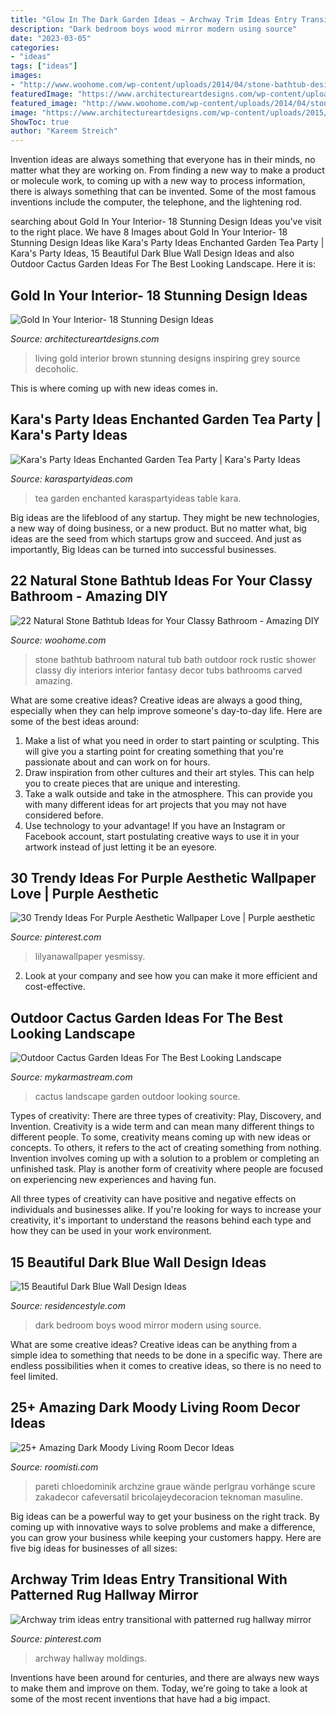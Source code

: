 ```yaml
---
title: "Glow In The Dark Garden Ideas ~ Archway Trim Ideas Entry Transitional With Patterned Rug Hallway Mirror"
description: "Dark bedroom boys wood mirror modern using source"
date: "2023-03-05"
categories:
- "ideas"
tags: ["ideas"]
images:
- "http://www.woohome.com/wp-content/uploads/2014/04/stone-bathtub-design-ideas-6.jpg"
featuredImage: "https://www.architectureartdesigns.com/wp-content/uploads/2015/05/333-630x472.jpg"
featured_image: "http://www.woohome.com/wp-content/uploads/2014/04/stone-bathtub-design-ideas-6.jpg"
image: "https://www.architectureartdesigns.com/wp-content/uploads/2015/05/333-630x472.jpg"
ShowToc: true
author: "Kareem Streich"
---
```



Invention ideas are always something that everyone has in their minds, no matter what they are working on. From finding a new way to make a product or molecule work, to coming up with a new way to process information, there is always something that can be invented. Some of the most famous inventions include the computer, the telephone, and the lightening rod.

	

		
searching about Gold In Your Interior- 18 Stunning Design Ideas you've visit to the right place. We have 8 Images about Gold In Your Interior- 18 Stunning Design Ideas like Kara&#039;s Party Ideas Enchanted Garden Tea Party | Kara&#039;s Party Ideas, 15 Beautiful Dark Blue Wall Design Ideas and also Outdoor Cactus Garden Ideas For The Best Looking Landscape. Here it is:
		
    
## Gold In Your Interior- 18 Stunning Design Ideas

<img loading=lazy src="https://www.architectureartdesigns.com/wp-content/uploads/2015/05/333-630x472.jpg" onerror="this.onerror=null;this.src='https://tse2.mm.bing.net/th?id=OIP.io41RZZq1IlRjMuUoYE24wHaFj&amp;pid=15.1';" alt="Gold In Your Interior- 18 Stunning Design Ideas">

_Source: architectureartdesigns.com_

>living gold interior brown stunning designs inspiring grey source decoholic. 

	

This is where coming up with new ideas comes in.

    
## Kara&#039;s Party Ideas Enchanted Garden Tea Party | Kara&#039;s Party Ideas

<img loading=lazy src="https://karaspartyideas.com/wp-content/uploads/2019/03/Enchanted-Garden-Tea-Party-via-Karas-Party-Ideas-KarasPartyIdeas.com2_.jpeg" onerror="this.onerror=null;this.src='https://tse3.mm.bing.net/th?id=OIP.nn1XWegDA3Bkwb80AFiLkgHaLH&amp;pid=15.1';" alt="Kara&#039;s Party Ideas Enchanted Garden Tea Party | Kara&#039;s Party Ideas">

_Source: karaspartyideas.com_

>tea garden enchanted karaspartyideas table kara. 

	

Big ideas are the lifeblood of any startup. They might be new technologies, a new way of doing business, or a new product. But no matter what, big ideas are the seed from which startups grow and succeed. And just as importantly, Big Ideas can be turned into successful businesses.

    
## 22 Natural Stone Bathtub Ideas For Your Classy Bathroom - Amazing DIY

<img loading=lazy src="http://www.woohome.com/wp-content/uploads/2014/04/stone-bathtub-design-ideas-6.jpg" onerror="this.onerror=null;this.src='https://tse4.mm.bing.net/th?id=OIP.oITMoZHQQ10_Xb0fHH6e7AHaLQ&amp;pid=15.1';" alt="22 Natural Stone Bathtub Ideas for Your Classy Bathroom - Amazing DIY">

_Source: woohome.com_

>stone bathtub bathroom natural tub bath outdoor rock rustic shower classy diy interiors interior fantasy decor tubs bathrooms carved amazing. 

	

What are some creative ideas?
Creative ideas are always a good thing, especially when they can help improve someone's day-to-day life. Here are some of the best ideas around: 
1. Make a list of what you need in order to start painting or sculpting. This will give you a starting point for creating something that you're passionate about and can work on for hours. 
2. Draw inspiration from other cultures and their art styles. This can help you to create pieces that are unique and interesting. 
3. Take a walk outside and take in the atmosphere. This can provide you with many different ideas for art projects that you may not have considered before. 
4. Use technology to your advantage! If you have an Instagram or Facebook account, start postulating creative ways to use it in your artwork instead of just letting it be an eyesore.

    
## 30 Trendy Ideas For Purple Aesthetic Wallpaper Love | Purple Aesthetic

<img loading=lazy src="https://i.pinimg.com/736x/c3/b0/b1/c3b0b1a4e9ad56ef837f804fc26f48fc.jpg" onerror="this.onerror=null;this.src='https://tse1.mm.bing.net/th?id=OIP.W9q1-aKdb6cKi7Hw9MabngAAAA&amp;pid=15.1';" alt="30 Trendy Ideas For Purple Aesthetic Wallpaper Love | Purple aesthetic">

_Source: pinterest.com_

>lilyanawallpaper yesmissy. 

	

2. Look at your company and see how you can make it more efficient and cost-effective.

    
## Outdoor Cactus Garden Ideas For The Best Looking Landscape

<img loading=lazy src="https://mykarmastream.com/wp-content/uploads/2017/08/cactus-garden-9.jpg" onerror="this.onerror=null;this.src='https://tse4.mm.bing.net/th?id=OIP.JfxXK4EJu5kD7aKDXvW0RQHaLI&amp;pid=15.1';" alt="Outdoor Cactus Garden Ideas For The Best Looking Landscape">

_Source: mykarmastream.com_

>cactus landscape garden outdoor looking source. 

	

Types of creativity: There are three types of creativity: Play, Discovery, and Invention.
Creativity is a wide term and can mean many different things to different people. To some, creativity means coming up with new ideas or concepts. To others, it refers to the act of creating something from nothing.
Invention involves coming up with a solution to a problem or completing an unfinished task. Play is another form of creativity where people are focused on experiencing new experiences and having fun.

All three types of creativity can have positive and negative effects on individuals and businesses alike. If you're looking for ways to increase your creativity, it's important to understand the reasons behind each type and how they can be used in your work environment.

    
## 15 Beautiful Dark Blue Wall Design Ideas

<img loading=lazy src="https://www.residencestyle.com/wp-content/uploads/2015/02/modern-dark-blue-boys-bedroom-with-mirror-in-wall-using-wood-frame.jpg" onerror="this.onerror=null;this.src='https://tse2.mm.bing.net/th?id=OIP.WQUyx5Qsw6F8vuvHlvkNRAHaKi&amp;pid=15.1';" alt="15 Beautiful Dark Blue Wall Design Ideas">

_Source: residencestyle.com_

>dark bedroom boys wood mirror modern using source. 

	

What are some creative ideas?
Creative ideas can be anything from a simple idea to something that needs to be done in a specific way. There are endless possibilities when it comes to creative ideas, so there is no need to feel limited.

    
## 25+ Amazing Dark Moody Living Room Decor Ideas

<img loading=lazy src="https://roomisti.com/wp-content/uploads/2019/03/25-Amazing-Dark-Moody-Living-Room-Decor-Ideas-3.jpg" onerror="this.onerror=null;this.src='https://tse4.mm.bing.net/th?id=OIP.itdAscYHiMNVV5dTJUBQyQHaJ1&amp;pid=15.1';" alt="25+ Amazing Dark Moody Living Room Decor Ideas">

_Source: roomisti.com_

>pareti chloedominik archzine graue wände perlgrau vorhänge scure zakadecor cafeversatil bricolajeydecoracion teknoman masuline. 

	

Big ideas can be a powerful way to get your business on the right track. By coming up with innovative ways to solve problems and make a difference, you can grow your business while keeping your customers happy. Here are five big ideas for businesses of all sizes: 

    
## Archway Trim Ideas Entry Transitional With Patterned Rug Hallway Mirror

<img loading=lazy src="https://i.pinimg.com/736x/a9/5e/70/a95e70ef36b8bfb200b4ac13903c395e--custom-cabinetry-moldings.jpg" onerror="this.onerror=null;this.src='https://tse2.mm.bing.net/th?id=OIP.90RudIAM30zJlkxaBJmllgHaLH&amp;pid=15.1';" alt="Archway trim ideas entry transitional with patterned rug hallway mirror">

_Source: pinterest.com_

>archway hallway moldings. 

	

Inventions have been around for centuries, and there are always new ways to make them and improve on them. Today, we're going to take a look at some of the most recent inventions that have had a big impact.

